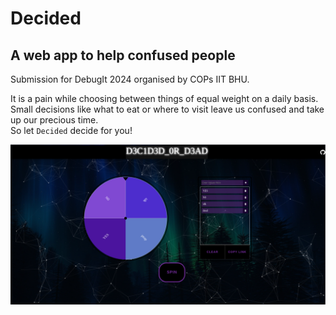 # Decided
## A web app to help confused people
Submission for DebugIt 2024 organised by COPs IIT BHU.

It is a pain while choosing between things of equal weight on a daily basis. Small decisions like what to eat or where to visit leave us confused and take up our precious time.<br/>
So let ```Decided``` decide for you!

![](./img/web-page-image.png)
